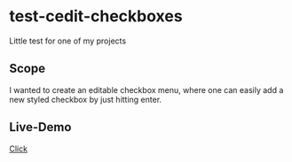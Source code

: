 # test-cedit-checkboxes
Little test for one of my projects

## Scope
I wanted to create an editable checkbox menu, where one can easily add a new styled checkbox by just hitting enter.

## Live-Demo
[Click](https://dev.nani-games.net/playground/ceditable/ceditable-checkbox.html)
